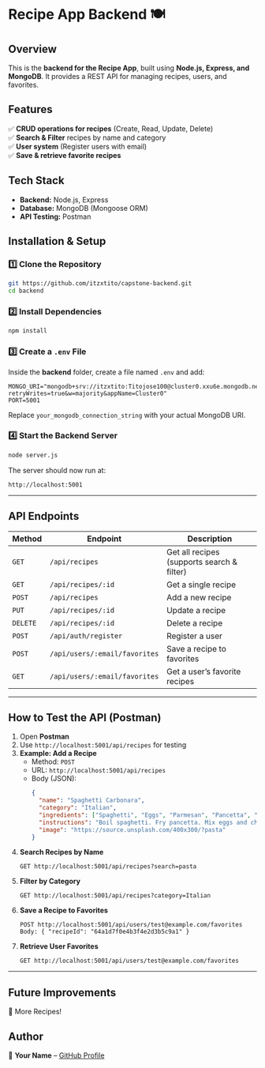 # Recipe App Backend 🍽️

## Overview
This is the **backend for the Recipe App**, built using **Node.js, Express, and MongoDB**. It provides a REST API for managing recipes, users, and favorites.

## Features
✅ **CRUD operations for recipes** (Create, Read, Update, Delete)  
✅ **Search & Filter** recipes by name and category  
✅ **User system** (Register users with email)  
✅ **Save & retrieve favorite recipes**  

## Tech Stack
- **Backend:** Node.js, Express  
- **Database:** MongoDB (Mongoose ORM)  
- **API Testing:** Postman  

## Installation & Setup
### 1️⃣ Clone the Repository
```sh
git https://github.com/itzxtito/capstone-backend.git
cd backend
```

### 2️⃣ Install Dependencies
```sh
npm install
```

### 3️⃣ Create a `.env` File
Inside the **backend** folder, create a file named `.env` and add:
```
MONGO_URI="mongodb+srv://itzxtito:Titojose100@cluster0.xxu6e.mongodb.net/Capstone?retryWrites=true&w=majority&appName=Cluster0"
PORT=5001
```
Replace `your_mongodb_connection_string` with your actual MongoDB URI.

### 4️⃣ Start the Backend Server
```sh
node server.js
```
The server should now run at:  
```
http://localhost:5001
```

---

## API Endpoints
| Method | Endpoint | Description |
|--------|----------|-------------|
| `GET` | `/api/recipes` | Get all recipes (supports search & filter) |
| `GET` | `/api/recipes/:id` | Get a single recipe |
| `POST` | `/api/recipes` | Add a new recipe |
| `PUT` | `/api/recipes/:id` | Update a recipe |
| `DELETE` | `/api/recipes/:id` | Delete a recipe |
| `POST` | `/api/auth/register` | Register a user |
| `POST` | `/api/users/:email/favorites` | Save a recipe to favorites |
| `GET` | `/api/users/:email/favorites` | Get a user’s favorite recipes |

---

## How to Test the API (Postman)
1. Open **Postman**  
2. Use `http://localhost:5001/api/recipes` for testing  
3. **Example: Add a Recipe**  
   - Method: `POST`  
   - URL: `http://localhost:5001/api/recipes`  
   - Body (JSON):  
     ```json
     {
       "name": "Spaghetti Carbonara",
       "category": "Italian",
       "ingredients": ["Spaghetti", "Eggs", "Parmesan", "Pancetta", "Black Pepper"],
       "instructions": "Boil spaghetti. Fry pancetta. Mix eggs and cheese. Combine everything.",
       "image": "https://source.unsplash.com/400x300/?pasta"
     }
     ```
4. **Search Recipes by Name**  
   ```
   GET http://localhost:5001/api/recipes?search=pasta
   ```
5. **Filter by Category**  
   ```
   GET http://localhost:5001/api/recipes?category=Italian
   ```
6. **Save a Recipe to Favorites**  
   ```
   POST http://localhost:5001/api/users/test@example.com/favorites
   Body: { "recipeId": "64a1d7f0e4b3f4e2d3b5c9a1" }
   ```
7. **Retrieve User Favorites**  
   ```
   GET http://localhost:5001/api/users/test@example.com/favorites
   ```

---

## Future Improvements
🔹 More Recipes!

## Author
📌 **Your Name** – [GitHub Profile](https://github.com/yourusername)
